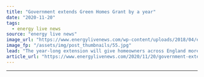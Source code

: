 ```yaml
---
title: "Government extends Green Homes Grant by a year"
date: "2020-11-20"
tags: 
  - energy live news
source: "energy live news"
image_url: "https://www.energylivenews.com/wp-content/uploads/2018/04/energy-efficiency-700.jpg"
image_fp: "/assets/img/post_thumbnails/55.jpg"
lead: "The year-long extension will give homeowners across England more time to have energy efficiency upgrades, helping up to 600,000 households save up to £600 on their energy bills"
article_url: "https://www.energylivenews.com/2020/11/20/government-extends-green-homes-grant-by-a-year/"
---
```


---
